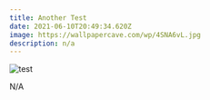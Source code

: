 ```yaml
---
title: Another Test
date: 2021-06-10T20:49:34.620Z
image: https://wallpapercave.com/wp/4SNA6vL.jpg
description: n/a
---
```

![test](/images/uploads/4sna6vl.jpg "test")

N/A